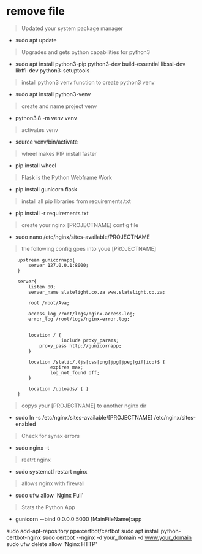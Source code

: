 # remove file
>Updated your system package manager
* sudo apt update
>Upgrades and gets python capabilities for python3
* sudo apt install python3-pip python3-dev build-essential libssl-dev libffi-dev python3-setuptools
>install python3 venv function to create python3 venv
* sudo apt install python3-venv
>create and name project venv
* python3.8 -m venv venv
>activates venv
* source venv/bin/activate
>wheel makes PIP install faster
* pip install wheel
>Flask is the Python Webframe Work
* pip install gunicorn flask
>install all pip libraries from requirements.txt
* pip install -r requirements.txt
>create your nginx [PROJECTNAME] config file
* sudo nano /etc/nginx/sites-available/PROJECTNAME
> the following config goes into youe [PROJECTNAME]
```console
	upstream gunicornapp{
		server 127.0.0.1:8000;
	}

	server{
		listen 80;
		server_name slatelight.co.za www.slatelight.co.za;

		root /root/Ava;

		access_log /root/logs/nginx-access.log;
		error_log /root/logs/nginx-error.log;


		location / {
					include proxy_params;
			proxy_pass http://gunicornapp;
		}

		location /static/.(js|css|png|jpg|jpeg|gif|ico)$ {
                expires max;
                log_not_found off;
        }

        location /uploads/ { }
	}
```
>copys your [PROJECTNAME] to another nginx dir
* sudo ln -s /etc/nginx/sites-available/[PROJECTNAME] /etc/nginx/sites-enabled
>Check for synax errors
* sudo nginx -t
>reatrt nginx
* sudo systemctl restart nginx
>allows nginx with firewall
* sudo ufw allow 'Nginx Full'
>Stats the Python App 
* gunicorn --bind 0.0.0.0:5000 [MainFileName]:app

sudo add-apt-repository ppa:certbot/certbot
sudo apt install python-certbot-nginx
sudo certbot --nginx -d your_domain -d www.your_domain
sudo ufw delete allow 'Nginx HTTP'


